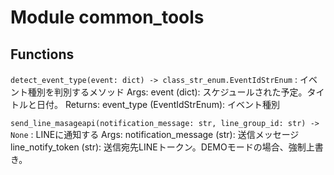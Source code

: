 Module common_tools
===================

Functions
---------

`detect_event_type(event: dict) ‑> class_str_enum.EventIdStrEnum`
:   イベント種別を判別するメソッド
    Args:
        event (dict): スケジュールされた予定。タイトルと日付。
    Returns:
        event_type (EventIdStrEnum): イベント種別

`send_line_masageapi(notification_message: str, line_group_id: str) ‑> None`
:   LINEに通知する
    Args:
        notification_message (str): 送信メッセージ
        line_notify_token (str): 送信宛先LINEトークン。DEMOモードの場合、強制上書き。